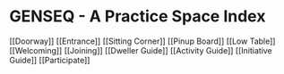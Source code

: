 # GENSEQ - A Practice Space Index

[[Doorway]]
[[Entrance]]
[[Sitting Corner]]
[[Pinup Board]]
[[Low Table]]
[[Welcoming]]
[[Joining]]
[[Dweller Guide]]
[[Activity Guide]]
[[Initiative Guide]]
[[Participate]]

